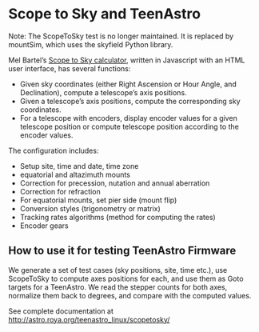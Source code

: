 # Scope to Sky and TeenAstro



Note: The ScopeToSky test is no longer maintained. It is replaced by mountSim, which uses the skyfield Python library. 

Mel Bartel’s [Scope to Sky calculator](https://www.bbastrodesigns.com/scopeToSky.html), written in Javascript with an HTML user interface, has several functions:

- Given sky coordinates (either Right Ascension or Hour Angle, and Declination), compute a telescope’s axis positions.
- Given a telescope’s axis positions, compute the corresponding sky coordinates.
- For a telescope with encoders, display encoder values for a given telescope position or compute telescope position according to the encoder values.

The configuration includes:

- Setup site, time and date, time zone
- equatorial and altazimuth mounts
- Correction for precession, nutation and annual aberration
- Correction for refraction
- For equatorial mounts, set pier side (mount flip)
- Conversion styles (trigonometry or matrix)
- Tracking rates algorithms (method for computing the rates)
- Encoder gears

## How to use it for testing TeenAstro Firmware

We generate a set of test cases (sky positions, site, time etc.), use ScopeToSky to compute axes positions for each, and use them as Goto targets for a TeenAstro. We read the stepper counts for both axes, normalize them back to degrees, and compare with the computed values.

See complete documentation at http://astro.roya.org/teenastro_linux/scopetosky/